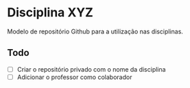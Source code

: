 # Disciplina XYZ

Modelo de repositório Github para a utilização nas disciplinas.

## Todo

- [ ] Criar o repositório privado com o nome da disciplina
- [ ] Adicionar o professor como colaborador
